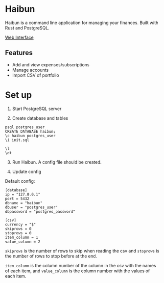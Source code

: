 # Haibun

Haibun is a command line application for managing your finances. Built with Rust and PostgreSQL.

[Web Interface](https://github.com/ryushida/haibun-web)

## Features

- Add and view expenses/subscriptions
- Manage accounts
- Import CSV of portfolio

# Set up

1. Start PostgreSQL server

2. Create database and tables

```shell
psql postgres_user
CREATE DATABASE haibun;
\c haibun postgres_user
\i init.sql

\l
\dt
```

3. Run Haibun. A config file should be created.

4. Update config

Default config:
```
[database]
ip = "127.0.0.1"
port = 5432
dbname = "haibun"
dbuser = "postgres_user"
dbpassword = "postgres_password"

[csv]
currency = "$"
skiprows = 0
stoprows = 0
item_column = 1
value_column = 2
```

`skiprows` is the number of rows to skip when reading the csv and `stoprows` is the number of rows to stop before at the end.

`item_column` is the column number of the column in the csv with the names of each item, and `value_column` is the column number with the values of each item.
